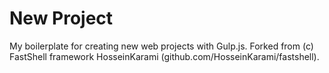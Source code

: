 # New Project

My boilerplate for creating new web projects with Gulp.js. Forked from (c) FastShell framework HosseinKarami (github.com/HosseinKarami/fastshell).

